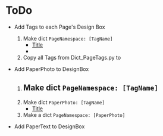 # ToDo

- Add Tags to each Page's Design Box
    1. Make dict `PageNamespace: [TagName]`
        - [Title](Python/Dict_PageTags.py)
        - 
    2. Copy all Tags from Dict_PageTags.py to 

- Add PaperPhoto to DesignBox
    1. Make dict `PageNamespace: [TagName]`
        - 
    2. Make dict `PaperPhoto: [TagName]`
        - [Title](../data/TaggedPaperPhotos.json)
    3. Make a dict `PageNamespace: [PaperPhoto]`

- Add PaperText to DesignBox